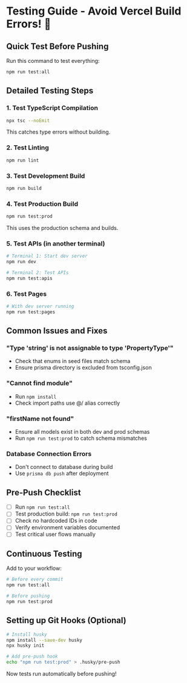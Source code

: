 # Testing Guide - Avoid Vercel Build Errors! 🚀

## Quick Test Before Pushing

Run this command to test everything:
```bash
npm run test:all
```

## Detailed Testing Steps

### 1. Test TypeScript Compilation
```bash
npx tsc --noEmit
```
This catches type errors without building.

### 2. Test Linting
```bash
npm run lint
```

### 3. Test Development Build
```bash
npm run build
```

### 4. Test Production Build
```bash
npm run test:prod
```
This uses the production schema and builds.

### 5. Test APIs (in another terminal)
```bash
# Terminal 1: Start dev server
npm run dev

# Terminal 2: Test APIs
npm run test:apis
```

### 6. Test Pages
```bash
# With dev server running
npm run test:pages
```

## Common Issues and Fixes

### "Type 'string' is not assignable to type 'PropertyType'"
- Check that enums in seed files match schema
- Ensure prisma directory is excluded from tsconfig.json

### "Cannot find module"
- Run `npm install`
- Check import paths use @/ alias correctly

### "firstName not found"
- Ensure all models exist in both dev and prod schemas
- Run `npm run test:prod` to catch schema mismatches

### Database Connection Errors
- Don't connect to database during build
- Use `prisma db push` after deployment

## Pre-Push Checklist

- [ ] Run `npm run test:all`
- [ ] Test production build: `npm run test:prod`
- [ ] Check no hardcoded IDs in code
- [ ] Verify environment variables documented
- [ ] Test critical user flows manually

## Continuous Testing

Add to your workflow:
```bash
# Before every commit
npm run test:all

# Before pushing
npm run test:prod
```

## Setting up Git Hooks (Optional)

```bash
# Install husky
npm install --save-dev husky
npx husky init

# Add pre-push hook
echo "npm run test:prod" > .husky/pre-push
```

Now tests run automatically before pushing!